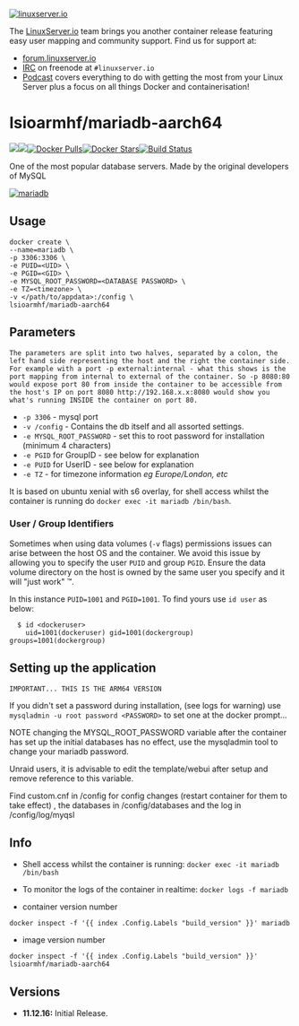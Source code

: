 [linuxserverurl]: https://linuxserver.io
[forumurl]: https://forum.linuxserver.io
[ircurl]: https://www.linuxserver.io/irc/
[podcasturl]: https://www.linuxserver.io/podcast/
[appurl]: https://mariadb.org/
[hub]: https://hub.docker.com/r/lsioarmhf/mariadb-aarch64/

[![linuxserver.io](https://raw.githubusercontent.com/linuxserver/docker-templates/master/linuxserver.io/img/linuxserver_medium.png)][linuxserverurl]

The [LinuxServer.io][linuxserverurl] team brings you another container release featuring easy user mapping and community support. Find us for support at:
* [forum.linuxserver.io][forumurl]
* [IRC][ircurl] on freenode at `#linuxserver.io`
* [Podcast][podcasturl] covers everything to do with getting the most from your Linux Server plus a focus on all things Docker and containerisation!

# lsioarmhf/mariadb-aarch64
[![](https://images.microbadger.com/badges/version/lsioarmhf/mariadb-aarch64.svg)](https://microbadger.com/images/lsioarmhf/mariadb-aarch64 "Get your own version badge on microbadger.com")[![](https://images.microbadger.com/badges/image/lsioarmhf/mariadb-aarch64.svg)](http://microbadger.com/images/lsioarmhf/mariadb-aarch64 "Get your own image badge on microbadger.com")[![Docker Pulls](https://img.shields.io/docker/pulls/lsioarmhf/mariadb-aarch64.svg)][hub][![Docker Stars](https://img.shields.io/docker/stars/lsioarmhf/mariadb-aarch64.svg)][hub][![Build Status](http://jenkins.linuxserver.io:8080/buildStatus/icon?job=Dockers/LinuxServer.io-arm64/lsioarm64-mariadb)](http://jenkins.linuxserver.io:8080/job/Dockers/job/LinuxServer.io-arm64/job/lsioarm64-mariadb/)

One of the most popular database servers. Made by the original developers of MySQL

[![mariadb](https://raw.githubusercontent.com/linuxserver/docker-templates/master/linuxserver.io/img/mariadb-git.png)][appurl]

## Usage

```
docker create \
--name=mariadb \
-p 3306:3306 \
-e PUID=<UID> \
-e PGID=<GID> \
-e MYSQL_ROOT_PASSWORD=<DATABASE PASSWORD> \
-e TZ=<timezone> \
-v </path/to/appdata>:/config \
lsioarmhf/mariadb-aarch64
```

## Parameters

`The parameters are split into two halves, separated by a colon, the left hand side representing the host and the right the container side. 
For example with a port -p external:internal - what this shows is the port mapping from internal to external of the container.
So -p 8080:80 would expose port 80 from inside the container to be accessible from the host's IP on port 8080
http://192.168.x.x:8080 would show you what's running INSIDE the container on port 80.`


* `-p 3306` - mysql port
* `-v /config` - Contains the db itself and all assorted settings. 
* `-e MYSQL_ROOT_PASSWORD` - set this to root password for installation (minimum 4 characters)
* `-e PGID` for GroupID - see below for explanation
* `-e PUID` for UserID - see below for explanation
* `-e TZ` - for timezone information *eg Europe/London, etc*

It is based on ubuntu xenial with s6 overlay, for shell access whilst the container is running do `docker exec -it mariadb /bin/bash`.

### User / Group Identifiers

Sometimes when using data volumes (`-v` flags) permissions issues can arise between the host OS and the container. We avoid this issue by allowing you to specify the user `PUID` and group `PGID`. Ensure the data volume directory on the host is owned by the same user you specify and it will "just work" ™.

In this instance `PUID=1001` and `PGID=1001`. To find yours use `id user` as below:

```
  $ id <dockeruser>
    uid=1001(dockeruser) gid=1001(dockergroup) groups=1001(dockergroup)
```

## Setting up the application 
`IMPORTANT... THIS IS THE ARM64 VERSION`

If you didn't set a password during installation, (see logs for warning) use 
`mysqladmin -u root password <PASSWORD>` 
to set one at the docker prompt...

NOTE changing the MYSQL_ROOT_PASSWORD variable after the container has set up the initial databases has no effect, use the mysqladmin tool to change your mariadb password. 

Unraid users, it is advisable to edit the template/webui after setup and remove reference to this variable.

Find custom.cnf in /config for config changes (restart container for them to take effect)
, the databases in /config/databases and the log in /config/log/myqsl

## Info

* Shell access whilst the container is running: `docker exec -it mariadb /bin/bash`
* To monitor the logs of the container in realtime: `docker logs -f mariadb`

* container version number 

`docker inspect -f '{{ index .Config.Labels "build_version" }}' mariadb`

* image version number

`docker inspect -f '{{ index .Config.Labels "build_version" }}' lsioarmhf/mariadb-aarch64`

## Versions

+ **11.12.16:** Initial Release.
